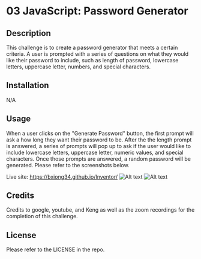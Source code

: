 # 03 JavaScript: Password Generator

## Description

This challenge is to create a password generator that meets a certain criteria. A user is prompted with a series of questions on what they would like their password to include, such as length of password, lowercase letters, uppercase letter, numbers, and special characters.


## Installation

N/A


## Usage

When a user clicks on the "Generate Password" button, the first prompt will ask a how long they want their password to be. After the the length prompt is answered, a series of prompts will pop up to ask if the user would like to include lowercase letters, uppercase letter, numeric values, and special characters. Once those prompts are answered, a random password will be generated. Please refer to the screenshots below.

Live site: https://bxiong34.github.io/Inventor/
![Alt text](<Assets/Screenshot 2023-09-24 at 7.40.14 PM.png>)
![Alt text](<Assets/Screenshot 2023-09-24 at 7.40.33 PM.png>)


## Credits

Credits to google, youtube, and Keng as well as the zoom recordings for the completion of this challenge.


## License

Please refer to the LICENSE in the repo.